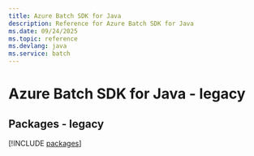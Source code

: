 ```yaml
---
title: Azure Batch SDK for Java
description: Reference for Azure Batch SDK for Java
ms.date: 09/24/2025
ms.topic: reference
ms.devlang: java
ms.service: batch
---
```

# Azure Batch SDK for Java - legacy
## Packages - legacy
[!INCLUDE [packages](batch-index.md)]